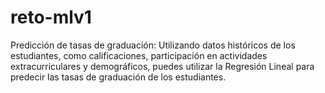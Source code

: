 # reto-mlv1
Predicción de tasas de graduación: Utilizando datos históricos de los estudiantes, como calificaciones, participación en actividades extracurriculares y demográficos, puedes utilizar la Regresión Lineal para predecir las tasas de graduación de los estudiantes. 
